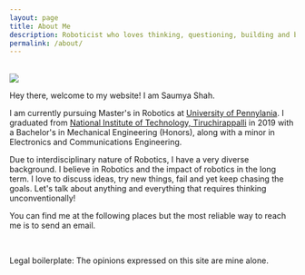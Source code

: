 ```yaml
---
layout: page
title: About Me
description: Roboticist who loves thinking, questioning, building and breaking.
permalink: /about/
---
```

<br>

 <img src="{{site.avatar}}" class="avatar-round"/>

Hey there, welcome to my website! I am Saumya Shah. 

I am currently pursuing Master's in Robotics at [University of Pennylania](https://www.grasp.upenn.edu/). I graduated from [National Institute of Technology, Tiruchirappalli](https://www.nitt.edu/) in 2019 with a Bachelor's in Mechanical Engineering (Honors), along with a minor in Electronics and Communications Engineering. 

Due to interdisciplinary nature of Robotics, I have a very diverse background. I believe in Robotics and the impact of robotics in the long term. I love to discuss ideas, try new things, fail and yet keep chasing the goals. Let's talk about anything and everything that requires thinking unconventionally!  

You can find me at the following places but the most reliable way to reach me is to send an email.

<div align="center">
<p>
<a href="mailto:saumyashah97@gmail.com"><i class="fa fa-envelope-o fa-fw" aria-hidden="true" style="font-size:40px;color:#2980b9"></i></a>
&nbsp; &nbsp; &nbsp;
<a href="https://github.com/Saumya-Shah"><i class="fa fa-github" aria-hidden="true" style="font-size:40px;color:#2980b9"></i></a>
&nbsp; &nbsp; &nbsp;
<a href="https://www.linkedin.com/in/saumya-shah-587574163/"><i class="fa fa-linkedin" aria-hidden="true" style="font-size:40px;color:#2980b9"></i></a>
</p>
</div>

Legal boilerplate: The opinions expressed on this site are mine alone.
